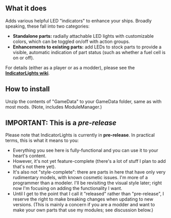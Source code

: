 ## What it does

Adds various helpful LED "indicators" to enhance your ships.  Broadly speaking, these fall into two categories:

 * **Standalone parts:**  radially attachable LED lights with customizable colors, which can be toggled on/off with action groups.
 * **Enhancements to existing parts:**  add LEDs to stock parts to provide a visible, automatic indication of part status (such as whether a fuel cell is on or off).
 
 For details (either as a player or as a modder), please see the **[IndicatorLights wiki](https://github.com/KSPSnark/IndicatorLights/wiki)**.

 
## How to install

Unzip the contents of "GameData" to your GameData folder, same as with most mods. (Note, includes ModuleManager.)


## IMPORTANT:   This is a *pre-release*

Please note that IndicatorLights is currently in **pre-release**.  In practical terms, this is what it means to you:

* Everything you see here is fully-functional and you can use it to your heart's content.
* However, it's not yet feature-complete (there's a lot of stuff I plan to add that's not there yet).
* It's also not "style-complete":  there are parts in here that have only very rudimentary models, with known cosmetic issues. I'm more of a programmer than a modeler.  I'll be revisiting the visual style later; right now I'm focusing on adding the functionality I want.
* Until I get to the point that I call it "released" rather than "pre-release", I reserve the right to make breaking changes when updating to new versions.  (This is mainly a concern if you are a modder and want to make your own parts that use my modules; see discussion below.)
